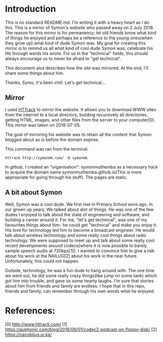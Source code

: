 # Introduction
This is no standard README.md. I'm writing it with a heavy heart as I do this. This is a mirror of Symon's website who passed away on 2 July 2018. The reason for this mirror is for permanency; let old friends know what kind of things he enjoyed and perhaps be a reference to the young ones(when they grow up) what kind of dude Symon was. My goal for creating this mirror is to remind us all what kind of cool dude Symon was, celebrate his life through words his wrote. For us in the "technical" fields, this should always encourage us to never be afraid to "get technical".

This document alos describes how the site was mirrored. At the end, I'll share some things about him.

Thanks, Symo, it's been chill. Let's get technical...

## Mirror
I used [HTTrack](www.httrack.com) to mirror the website. It allows you to download WWW sites from the internet to a local directory, building recursively all directories, getting HTML, images, and other files from the server to your computer[0]. This mirror was taken on 2018-07-05.

The goal of mirroring his website was to retain all the content that Symon blogged about as is before the domain expires.

This command was ran from the terminal:

```
httrack http://symonmk.com/ -O symonmk 
```

In github, I created an "organisation": symonmuthemba as a necessary hack to acquire the domain name symonmuthemba.github.io(This is more appropriate for going through his stuff). The pages are static.

## A bit about Symon
Well, Symon was a cool dude. We first met in Primary School eons ago. In our grown up years, We talked about alot of things. He was one of the few dudes I enjoyed to talk about the state of engineering and software; and building a career around it. For me, "let's get technical", was one of my favourites things about him- he could get "technical" and make you enjoy it. His love for technology led him to become a broadcast engineer. He would talk about wireless technology and some really cool things about radio technology. We were supposed to meet up and talk about some really cool recent developments around codecs(where it is now possible to barely sample speech audio at 720bps[1]). I wanted to convince him to give a talk about his work at the NAILUG[2] about his work in the near future. Unfortunately, this could not happen.

Outside, technology, he was a fun dude to hang around with. The one time we went out, he did some really crazy things(like jump on some tank) which got him into trouble, and gave us some hearty laughs. I'm sure that stories about him from friends and family are endless. I hope that in this repo, friends and family, can remember through his own words what he enjoyed. 

# References:
[0] http://www.httrack.com/
[1] https://auphonic.com/blog/2018/06/01/codec2-podcast-on-floppy-disk/
[2] https://nairobilug.or.ke/

